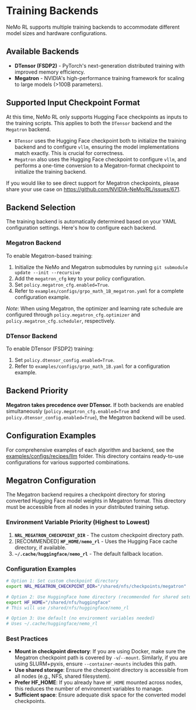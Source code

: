 # Training Backends

NeMo RL supports multiple training backends to accommodate different model sizes and hardware configurations.

## Available Backends

- **DTensor (FSDP2)** - PyTorch's next-generation distributed training with improved memory efficiency.
- **Megatron** - NVIDIA's high-performance training framework for scaling to large models (>100B parameters).

## Supported Input Checkpoint Format

At this time, NeMo RL only supports Hugging Face checkpoints as inputs to the training scripts. This applies to both
the `DTensor` backend and the `Megatron` backend.

* `DTensor` uses the Hugging Face checkpoint both to initialize the training backend and to configure `vllm`, ensuring the model implementations match exactly. This is crucial for correctness.
* `Megatron` also uses the Hugging Face checkpoint to configure `vllm`, and performs a one-time conversion to a Megatron-format checkpoint to initialize the training backend.

If you would like to see direct support for Megatron checkpoints, please share your use case on
https://github.com/NVIDIA-NeMo/RL/issues/671.

## Backend Selection

The training backend is automatically determined based on your YAML configuration settings. Here's how to configure each backend.

### Megatron Backend
To enable Megatron-based training:

1. Initialize the NeMo and Megatron submodules by running `git submodule update --init --recursive`
2. Add the `megatron_cfg` key to your policy configuration.
3. Set `policy.megatron_cfg.enabled=True`.
4. Refer to `examples/configs/grpo_math_1B_megatron.yaml` for a complete configuration example.

_Note_: When using Megatron, the optimizer and learning rate schedule are configured through `policy.megatron_cfg.optimizer` and `policy.megatron_cfg.scheduler`, respectively.

### DTensor Backend
To enable DTensor (FSDP2) training:

1. Set `policy.dtensor_config.enabled=True`.
2. Refer to `examples/configs/grpo_math_1B.yaml` for a configuration example.

## Backend Priority

**Megatron takes precedence over DTensor.** If both backends are enabled simultaneously (`policy.megatron_cfg.enabled=True` and `policy.dtensor_config.enabled=True`), the Megatron backend will be used.

## Configuration Examples

For comprehensive examples of each algorithm and backend, see the [examples/configs/recipes/llm](https://github.com/NVIDIA-NeMo/RL/tree/main/examples/configs/recipes/llm) folder. This directory contains ready-to-use configurations for various supported combinations.

## Megatron Configuration

The Megatron backend requires a checkpoint directory for storing converted Hugging Face model weights in Megatron format. This directory must be accessible from all nodes in your distributed training setup.

### Environment Variable Priority (Highest to Lowest) ###

1. **`NRL_MEGATRON_CHECKPOINT_DIR`** - The custom checkpoint directory path.
2. [RECOMMENDED] **`HF_HOME/nemo_rl`** - Uses the Hugging Face cache directory, if available.
3. **`~/.cache/huggingface/nemo_rl`** - The default fallback location.

### Configuration Examples ###

```bash
# Option 1: Set custom checkpoint directory
export NRL_MEGATRON_CHECKPOINT_DIR="/shared/nfs/checkpoints/megatron"

# Option 2: Use HuggingFace home directory (recommended for shared setups)
export HF_HOME="/shared/nfs/huggingface"
# This will use /shared/nfs/huggingface/nemo_rl

# Option 3: Use default (no environment variables needed)
# Uses ~/.cache/huggingface/nemo_rl
```

### Best Practices ###

- **Mount in checkpoint directory**: If you are using Docker, make sure the Megatron checkpoint path is covered by `-v`/`--mount`. Similarly, if you are using SLURM+pyxis, ensure `--container-mounts` includes this path.
- **Use shared storage**: Ensure the checkpoint directory is accessible from all nodes (e.g., NFS, shared filesystem).
- **Prefer HF_HOME**: If you already have `HF_HOME` mounted across nodes, this reduces the number of environment variables to manage.
- **Sufficient space**: Ensure adequate disk space for the converted model checkpoints.